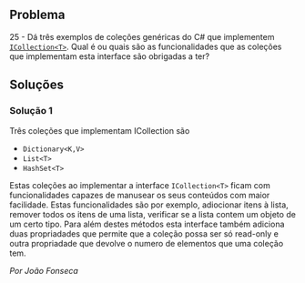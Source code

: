 ## Problema

25 - Dá três exemplos de coleções genéricas do C# que implementem
[`ICollection<T>`](https://docs.microsoft.com/dotnet/api/system.collections.generic.icollection-1).
Qual é ou quais são as funcionalidades que as coleções que implementam esta
interface são obrigadas a ter?

## Soluções

### Solução 1

Três coleções que implementam ICollection<T> são

- `Dictionary<K,V>`
- `List<T>`
- `HashSet<T>`

Estas coleções ao implementar a interface `ICollection<T>` ficam com funcionalidades capazes de manusear os seus conteúdos com maior facilidade. Estas funcionalidades são por exemplo, adiocionar itens à lista, remover todos os itens de uma lista, verificar se a lista contem um objeto de um certo tipo. Para além destes métodos esta interface também adiciona duas propriadades que permite que a coleção possa ser só read-only e outra propriadade que devolve o numero de elementos que uma coleção tem.

*Por João Fonseca*